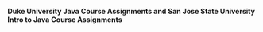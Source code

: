 **Duke University Java Course Assignments and San Jose State University Intro to Java Course Assignments**
